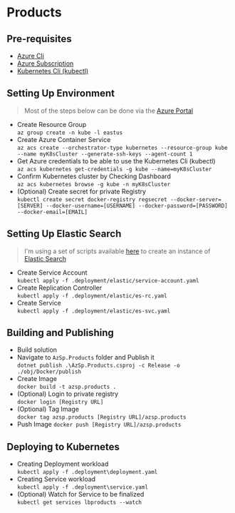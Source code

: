 # Products

## Pre-requisites  
* [Azure Cli](https://docs.microsoft.com/en-us/cli/azure/install-azure-cli?view=azure-cli-latest)  
* [Azure Subscription](https://account.windowsazure.com/Subscriptions )  
* [Kubernetes Cli (kubectl)](https://kubernetes.io/docs/tasks/tools/install-kubectl/)

## Setting Up Environment  
> Most of the steps below can be done via the [Azure Portal](https://portal.azure.com)  
* Create Resource Group  
`az group create -n kube -l eastus`   
* Create Azure Container Service  
`az acs create --orchestrator-type kubernetes --resource-group kube --name myK8sCluster --generate-ssh-keys --agent-count 1`  
* Get Azure credentials to be able to use the Kubernetes Cli (kubectl)  
`az acs kubernetes get-credentials -g kube --name=myK8sCluster`  
* Confirm Kubernetes cluster by Checking Dashboard  
`az acs kubernetes browse -g kube -n myK8sCluster`  
* (Optional) Create secret for private Registry  
`kubectl create secret docker-registry regsecret --docker-server=[SERVER] --docker-username=[USERNAME] --docker-password=[PASSWORD] --docker-email=[EMAIL]`  

## Setting Up Elastic Search   
> I'm using a set of scripts available [here](https://github.com/kubernetes/kubernetes/tree/master/examples/elasticsearch) to create an instance of [Elastic Search](https://www.elastic.co/products/elasticsearch)  

* Create Service Account  
`kubectl apply -f .deployment/elastic/service-account.yaml`  
* Create Replication Controller  
`kubectl apply -f .deployment/elastic/es-rc.yaml`  
* Create Service  
`kubectl apply -f .deployment/elastic/es-svc.yaml`

## Building and Publishing  

* Build solution
* Navigate to `AzSp.Products` folder and Publish it  
`dotnet publish .\AzSp.Products.csproj -c Release -o ./obj/Docker/publish`  
* Create Image  
`docker build -t azsp.products .`
* (Optional) Login to private registry  
`docker login [Registry URL]`  
* (Optional) Tag Image  
`docker tag azsp.products [Registry URL]/azsp.products`
* Push Image
`docker push [Registry URL]/azsp.products`

## Deploying to Kubernetes  

* Creating Deployment workload  
`kubectl apply -f .deployment\deployment.yaml`  
* Creating Service workload  
`kubectl apply -f .deployment\service.yaml`  
* (Optional) Watch for Service to be finalized  
`kubectl get services lbproducts --watch`